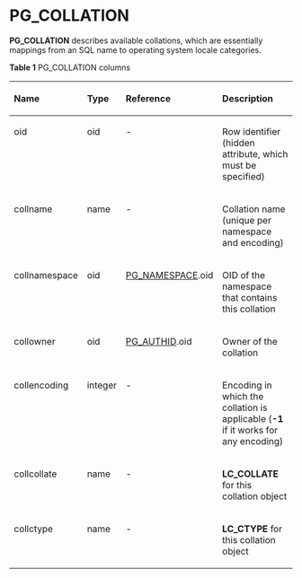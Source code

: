 # PG\_COLLATION<a name="EN-US_TOPIC_0242385805"></a>

**PG\_COLLATION**  describes available collations, which are essentially mappings from an SQL name to operating system locale categories.

**Table  1**  PG\_COLLATION columns

<a name="en-us_topic_0237122278_en-us_topic_0059779096_tfef590a752224800b5cb4e1f9cb9c250"></a>
<table><thead align="left"><tr id="en-us_topic_0237122278_en-us_topic_0059779096_r14241d86f676417897bd39a3e04bb816"><th class="cellrowborder" valign="top" width="21.43%" id="mcps1.2.5.1.1"><p id="en-us_topic_0237122278_en-us_topic_0059779096_aec19f6c15e48461f80ace101287db14d"><a name="en-us_topic_0237122278_en-us_topic_0059779096_aec19f6c15e48461f80ace101287db14d"></a><a name="en-us_topic_0237122278_en-us_topic_0059779096_aec19f6c15e48461f80ace101287db14d"></a>Name</p>
</th>
<th class="cellrowborder" valign="top" width="12.41%" id="mcps1.2.5.1.2"><p id="en-us_topic_0237122278_en-us_topic_0059779096_a76efab2c1b3f4bf5872ff51f238b03b0"><a name="en-us_topic_0237122278_en-us_topic_0059779096_a76efab2c1b3f4bf5872ff51f238b03b0"></a><a name="en-us_topic_0237122278_en-us_topic_0059779096_a76efab2c1b3f4bf5872ff51f238b03b0"></a>Type</p>
</th>
<th class="cellrowborder" valign="top" width="27.439999999999998%" id="mcps1.2.5.1.3"><p id="en-us_topic_0237122278_en-us_topic_0059779096_ab39e88c1322846daaababd10f031de77"><a name="en-us_topic_0237122278_en-us_topic_0059779096_ab39e88c1322846daaababd10f031de77"></a><a name="en-us_topic_0237122278_en-us_topic_0059779096_ab39e88c1322846daaababd10f031de77"></a>Reference</p>
</th>
<th class="cellrowborder" valign="top" width="38.72%" id="mcps1.2.5.1.4"><p id="en-us_topic_0237122278_en-us_topic_0059779096_a4660413be70b46119e0cfc3350090dd1"><a name="en-us_topic_0237122278_en-us_topic_0059779096_a4660413be70b46119e0cfc3350090dd1"></a><a name="en-us_topic_0237122278_en-us_topic_0059779096_a4660413be70b46119e0cfc3350090dd1"></a>Description</p>
</th>
</tr>
</thead>
<tbody><tr id="en-us_topic_0237122278_en-us_topic_0059779096_r8564bac0a618471da4169aca38614cd3"><td class="cellrowborder" valign="top" width="21.43%" headers="mcps1.2.5.1.1 "><p id="en-us_topic_0237122278_en-us_topic_0059779096_a7919e237251d4d03b6e5291983b75903"><a name="en-us_topic_0237122278_en-us_topic_0059779096_a7919e237251d4d03b6e5291983b75903"></a><a name="en-us_topic_0237122278_en-us_topic_0059779096_a7919e237251d4d03b6e5291983b75903"></a>oid</p>
</td>
<td class="cellrowborder" valign="top" width="12.41%" headers="mcps1.2.5.1.2 "><p id="en-us_topic_0237122278_en-us_topic_0059779096_af3bcb2c6ff314c09b81321a5e0795057"><a name="en-us_topic_0237122278_en-us_topic_0059779096_af3bcb2c6ff314c09b81321a5e0795057"></a><a name="en-us_topic_0237122278_en-us_topic_0059779096_af3bcb2c6ff314c09b81321a5e0795057"></a>oid</p>
</td>
<td class="cellrowborder" valign="top" width="27.439999999999998%" headers="mcps1.2.5.1.3 "><p id="en-us_topic_0237122278_en-us_topic_0059779096_af041b81931d1464bba82726e72bf8ede"><a name="en-us_topic_0237122278_en-us_topic_0059779096_af041b81931d1464bba82726e72bf8ede"></a><a name="en-us_topic_0237122278_en-us_topic_0059779096_af041b81931d1464bba82726e72bf8ede"></a>-</p>
</td>
<td class="cellrowborder" valign="top" width="38.72%" headers="mcps1.2.5.1.4 "><p id="en-us_topic_0237122278_en-us_topic_0059779096_a4e09af768b114e3088420c44b05de3be"><a name="en-us_topic_0237122278_en-us_topic_0059779096_a4e09af768b114e3088420c44b05de3be"></a><a name="en-us_topic_0237122278_en-us_topic_0059779096_a4e09af768b114e3088420c44b05de3be"></a>Row identifier (hidden attribute, which must be specified)</p>
</td>
</tr>
<tr id="en-us_topic_0237122278_en-us_topic_0059779096_r4b61ed0a0fcd4f989f1fe68e7e96ccba"><td class="cellrowborder" valign="top" width="21.43%" headers="mcps1.2.5.1.1 "><p id="en-us_topic_0237122278_en-us_topic_0059779096_aeb9d86ab7bc04410a34503527c9dffb8"><a name="en-us_topic_0237122278_en-us_topic_0059779096_aeb9d86ab7bc04410a34503527c9dffb8"></a><a name="en-us_topic_0237122278_en-us_topic_0059779096_aeb9d86ab7bc04410a34503527c9dffb8"></a>collname</p>
</td>
<td class="cellrowborder" valign="top" width="12.41%" headers="mcps1.2.5.1.2 "><p id="en-us_topic_0237122278_en-us_topic_0059779096_a15649ebc1a1148b18cf51ed66bcb7494"><a name="en-us_topic_0237122278_en-us_topic_0059779096_a15649ebc1a1148b18cf51ed66bcb7494"></a><a name="en-us_topic_0237122278_en-us_topic_0059779096_a15649ebc1a1148b18cf51ed66bcb7494"></a>name</p>
</td>
<td class="cellrowborder" valign="top" width="27.439999999999998%" headers="mcps1.2.5.1.3 "><p id="en-us_topic_0237122278_en-us_topic_0059779096_a915b5d98a14a416ea2e725b46ef7d744"><a name="en-us_topic_0237122278_en-us_topic_0059779096_a915b5d98a14a416ea2e725b46ef7d744"></a><a name="en-us_topic_0237122278_en-us_topic_0059779096_a915b5d98a14a416ea2e725b46ef7d744"></a>-</p>
</td>
<td class="cellrowborder" valign="top" width="38.72%" headers="mcps1.2.5.1.4 "><p id="en-us_topic_0237122278_en-us_topic_0059779096_aebecc54578aa4a3db68a4dcb8114fd87"><a name="en-us_topic_0237122278_en-us_topic_0059779096_aebecc54578aa4a3db68a4dcb8114fd87"></a><a name="en-us_topic_0237122278_en-us_topic_0059779096_aebecc54578aa4a3db68a4dcb8114fd87"></a>Collation name (unique per namespace and encoding)</p>
</td>
</tr>
<tr id="en-us_topic_0237122278_en-us_topic_0059779096_r7beb81db12d642bb95868dbf8c6ec419"><td class="cellrowborder" valign="top" width="21.43%" headers="mcps1.2.5.1.1 "><p id="en-us_topic_0237122278_en-us_topic_0059779096_aa193df64959945ba9515e2633486758e"><a name="en-us_topic_0237122278_en-us_topic_0059779096_aa193df64959945ba9515e2633486758e"></a><a name="en-us_topic_0237122278_en-us_topic_0059779096_aa193df64959945ba9515e2633486758e"></a>collnamespace</p>
</td>
<td class="cellrowborder" valign="top" width="12.41%" headers="mcps1.2.5.1.2 "><p id="en-us_topic_0237122278_en-us_topic_0059779096_a4522dd5087134dfa9e974f268a207319"><a name="en-us_topic_0237122278_en-us_topic_0059779096_a4522dd5087134dfa9e974f268a207319"></a><a name="en-us_topic_0237122278_en-us_topic_0059779096_a4522dd5087134dfa9e974f268a207319"></a>oid</p>
</td>
<td class="cellrowborder" valign="top" width="27.439999999999998%" headers="mcps1.2.5.1.3 "><p id="en-us_topic_0237122278_en-us_topic_0059779096_a3ff9352c82b64efdb02885d39d84de77"><a name="en-us_topic_0237122278_en-us_topic_0059779096_a3ff9352c82b64efdb02885d39d84de77"></a><a name="en-us_topic_0237122278_en-us_topic_0059779096_a3ff9352c82b64efdb02885d39d84de77"></a><a href="pg_namespace.md">PG_NAMESPACE</a>.oid</p>
</td>
<td class="cellrowborder" valign="top" width="38.72%" headers="mcps1.2.5.1.4 "><p id="en-us_topic_0237122278_en-us_topic_0059779096_a146fd8df3a0e4cc68cb75c4d1bfe2df1"><a name="en-us_topic_0237122278_en-us_topic_0059779096_a146fd8df3a0e4cc68cb75c4d1bfe2df1"></a><a name="en-us_topic_0237122278_en-us_topic_0059779096_a146fd8df3a0e4cc68cb75c4d1bfe2df1"></a>OID of the namespace that contains this collation</p>
</td>
</tr>
<tr id="en-us_topic_0237122278_en-us_topic_0059779096_r0f27ccb40dc740a5bca72626191e0c8a"><td class="cellrowborder" valign="top" width="21.43%" headers="mcps1.2.5.1.1 "><p id="en-us_topic_0237122278_en-us_topic_0059779096_af02a37d7b544414c8b51e2890f0a083d"><a name="en-us_topic_0237122278_en-us_topic_0059779096_af02a37d7b544414c8b51e2890f0a083d"></a><a name="en-us_topic_0237122278_en-us_topic_0059779096_af02a37d7b544414c8b51e2890f0a083d"></a>collowner</p>
</td>
<td class="cellrowborder" valign="top" width="12.41%" headers="mcps1.2.5.1.2 "><p id="en-us_topic_0237122278_en-us_topic_0059779096_a0d5247a27bd944119d958fb29a7c9bcf"><a name="en-us_topic_0237122278_en-us_topic_0059779096_a0d5247a27bd944119d958fb29a7c9bcf"></a><a name="en-us_topic_0237122278_en-us_topic_0059779096_a0d5247a27bd944119d958fb29a7c9bcf"></a>oid</p>
</td>
<td class="cellrowborder" valign="top" width="27.439999999999998%" headers="mcps1.2.5.1.3 "><p id="en-us_topic_0237122278_en-us_topic_0059779096_ab87b52004f584ec9a83be16a25f42c3a"><a name="en-us_topic_0237122278_en-us_topic_0059779096_ab87b52004f584ec9a83be16a25f42c3a"></a><a name="en-us_topic_0237122278_en-us_topic_0059779096_ab87b52004f584ec9a83be16a25f42c3a"></a><a href="pg_authid.md">PG_AUTHID</a>.oid</p>
</td>
<td class="cellrowborder" valign="top" width="38.72%" headers="mcps1.2.5.1.4 "><p id="en-us_topic_0237122278_en-us_topic_0059779096_ad35cacb3ad3a42199f43dd6ed4d2e5a7"><a name="en-us_topic_0237122278_en-us_topic_0059779096_ad35cacb3ad3a42199f43dd6ed4d2e5a7"></a><a name="en-us_topic_0237122278_en-us_topic_0059779096_ad35cacb3ad3a42199f43dd6ed4d2e5a7"></a>Owner of the collation</p>
</td>
</tr>
<tr id="en-us_topic_0237122278_en-us_topic_0059779096_r51ea1de489694a18824125c2c494d6c0"><td class="cellrowborder" valign="top" width="21.43%" headers="mcps1.2.5.1.1 "><p id="en-us_topic_0237122278_en-us_topic_0059779096_a1fd16bf987fa453fa69698c5b21f3814"><a name="en-us_topic_0237122278_en-us_topic_0059779096_a1fd16bf987fa453fa69698c5b21f3814"></a><a name="en-us_topic_0237122278_en-us_topic_0059779096_a1fd16bf987fa453fa69698c5b21f3814"></a>collencoding</p>
</td>
<td class="cellrowborder" valign="top" width="12.41%" headers="mcps1.2.5.1.2 "><p id="en-us_topic_0237122278_en-us_topic_0059779096_a88cc85d135334beb92d67a5ba9b8b536"><a name="en-us_topic_0237122278_en-us_topic_0059779096_a88cc85d135334beb92d67a5ba9b8b536"></a><a name="en-us_topic_0237122278_en-us_topic_0059779096_a88cc85d135334beb92d67a5ba9b8b536"></a>integer</p>
</td>
<td class="cellrowborder" valign="top" width="27.439999999999998%" headers="mcps1.2.5.1.3 "><p id="en-us_topic_0237122278_en-us_topic_0059779096_a7dcaed99cb074b6fbcb357f4138c301d"><a name="en-us_topic_0237122278_en-us_topic_0059779096_a7dcaed99cb074b6fbcb357f4138c301d"></a><a name="en-us_topic_0237122278_en-us_topic_0059779096_a7dcaed99cb074b6fbcb357f4138c301d"></a>-</p>
</td>
<td class="cellrowborder" valign="top" width="38.72%" headers="mcps1.2.5.1.4 "><p id="en-us_topic_0237122278_en-us_topic_0059779096_ad2d7ac0a19cf42978462bc66070e1a28"><a name="en-us_topic_0237122278_en-us_topic_0059779096_ad2d7ac0a19cf42978462bc66070e1a28"></a><a name="en-us_topic_0237122278_en-us_topic_0059779096_ad2d7ac0a19cf42978462bc66070e1a28"></a>Encoding in which the collation is applicable (<strong id="b729191414343"><a name="b729191414343"></a><a name="b729191414343"></a>-1</strong> if it works for any encoding)</p>
</td>
</tr>
<tr id="en-us_topic_0237122278_en-us_topic_0059779096_r13169b8673c641bcbd1b1b60eaff3937"><td class="cellrowborder" valign="top" width="21.43%" headers="mcps1.2.5.1.1 "><p id="en-us_topic_0237122278_en-us_topic_0059779096_a91a1747f6bdb4b93b27a8c37acf8a93a"><a name="en-us_topic_0237122278_en-us_topic_0059779096_a91a1747f6bdb4b93b27a8c37acf8a93a"></a><a name="en-us_topic_0237122278_en-us_topic_0059779096_a91a1747f6bdb4b93b27a8c37acf8a93a"></a>collcollate</p>
</td>
<td class="cellrowborder" valign="top" width="12.41%" headers="mcps1.2.5.1.2 "><p id="en-us_topic_0237122278_en-us_topic_0059779096_a404b37094e97454490e36b8b3afac0c7"><a name="en-us_topic_0237122278_en-us_topic_0059779096_a404b37094e97454490e36b8b3afac0c7"></a><a name="en-us_topic_0237122278_en-us_topic_0059779096_a404b37094e97454490e36b8b3afac0c7"></a>name</p>
</td>
<td class="cellrowborder" valign="top" width="27.439999999999998%" headers="mcps1.2.5.1.3 "><p id="en-us_topic_0237122278_en-us_topic_0059779096_a8e7d30df58464058b6666aaa48c48d75"><a name="en-us_topic_0237122278_en-us_topic_0059779096_a8e7d30df58464058b6666aaa48c48d75"></a><a name="en-us_topic_0237122278_en-us_topic_0059779096_a8e7d30df58464058b6666aaa48c48d75"></a>-</p>
</td>
<td class="cellrowborder" valign="top" width="38.72%" headers="mcps1.2.5.1.4 "><p id="en-us_topic_0237122278_en-us_topic_0059779096_a2c1162c5a5ee4b778fb049813444833e"><a name="en-us_topic_0237122278_en-us_topic_0059779096_a2c1162c5a5ee4b778fb049813444833e"></a><a name="en-us_topic_0237122278_en-us_topic_0059779096_a2c1162c5a5ee4b778fb049813444833e"></a><strong id="b1857916143411"><a name="b1857916143411"></a><a name="b1857916143411"></a>LC_COLLATE</strong> for this collation object</p>
</td>
</tr>
<tr id="en-us_topic_0237122278_en-us_topic_0059779096_r349c0d090389458f953a178c9cfec5d7"><td class="cellrowborder" valign="top" width="21.43%" headers="mcps1.2.5.1.1 "><p id="en-us_topic_0237122278_en-us_topic_0059779096_a4afce6200ed94cdb84ba10c11e176c33"><a name="en-us_topic_0237122278_en-us_topic_0059779096_a4afce6200ed94cdb84ba10c11e176c33"></a><a name="en-us_topic_0237122278_en-us_topic_0059779096_a4afce6200ed94cdb84ba10c11e176c33"></a>collctype</p>
</td>
<td class="cellrowborder" valign="top" width="12.41%" headers="mcps1.2.5.1.2 "><p id="en-us_topic_0237122278_en-us_topic_0059779096_a204835a8934f4fbea8cfb7fd1ebdb4a5"><a name="en-us_topic_0237122278_en-us_topic_0059779096_a204835a8934f4fbea8cfb7fd1ebdb4a5"></a><a name="en-us_topic_0237122278_en-us_topic_0059779096_a204835a8934f4fbea8cfb7fd1ebdb4a5"></a>name</p>
</td>
<td class="cellrowborder" valign="top" width="27.439999999999998%" headers="mcps1.2.5.1.3 "><p id="en-us_topic_0237122278_en-us_topic_0059779096_a3d39d1d991874b4fb4564bcf2c2696a8"><a name="en-us_topic_0237122278_en-us_topic_0059779096_a3d39d1d991874b4fb4564bcf2c2696a8"></a><a name="en-us_topic_0237122278_en-us_topic_0059779096_a3d39d1d991874b4fb4564bcf2c2696a8"></a>-</p>
</td>
<td class="cellrowborder" valign="top" width="38.72%" headers="mcps1.2.5.1.4 "><p id="en-us_topic_0237122278_en-us_topic_0059779096_a970a6580d949442f879d6ad3425c089b"><a name="en-us_topic_0237122278_en-us_topic_0059779096_a970a6580d949442f879d6ad3425c089b"></a><a name="en-us_topic_0237122278_en-us_topic_0059779096_a970a6580d949442f879d6ad3425c089b"></a><strong id="b039316186349"><a name="b039316186349"></a><a name="b039316186349"></a>LC_CTYPE</strong> for this collation object</p>
</td>
</tr>
</tbody>
</table>

